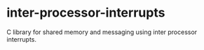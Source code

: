 # inter-processor-interrupts
C library for shared memory and messaging using inter processor interrupts. 

